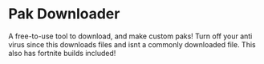 # Pak Downloader

A free-to-use tool to download, and make custom paks! Turn off your anti virus since this downloads files and isnt a commonly downloaded file.
This also has fortnite builds included!
